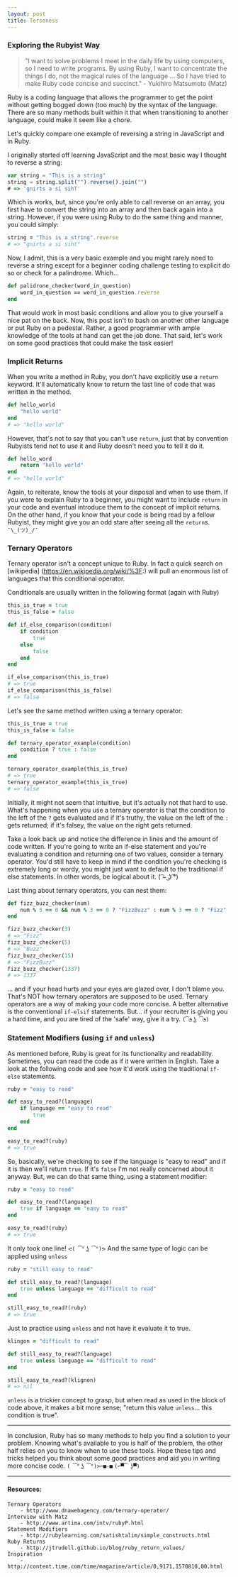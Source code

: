 ```yaml
---
layout: post
title: Terseness
---
```


### Exploring the Rubyist Way
>"I want to solve problems I meet in the daily life by using computers, so I need to write programs. By using Ruby, I want to concentrate the things I do, not the magical rules of the language ... So I have tried to make Ruby code concise and succinct." - Yukihiro Matsumoto (Matz)

Ruby is a coding language that allows the programmer to get the point without getting bogged down (too much) by the syntax of the language. There are so many methods built within it that when transitioning to another language, could make it seem like a chore.

Let's quickly compare one example of reversing a string in JavaScript and in Ruby.

I originally started off learning JavaScript and the most basic way I thought  to reverse a string:  

```javascript
var string = "This is a string"
string = string.split("").reverse().join("")
# => 'gnirts a si sihT'
```
Which is works, but, since you're only able to call reverse on an array, you first have to convert the string into an array and then back again into a string. However, if you were using Ruby to do the same thing and manner, you could simply:  

```ruby
string = "This is a string".reverse
# => "gnirts a si siht"
```
Now, I admit, this is a very basic example and you might rarely need to reverse a string except for a beginner coding challenge testing to explicit do so or check for a palindrome. Which...

```ruby
def palidrone_checker(word_in_question)
	word_in_question == word_in_question.reverse
end

```
That would work in most basic conditions and allow you to give yourself a nice pat on the back. Now, this post isn't to bash on another other language or put Ruby on a pedestal. Rather, a good programmer with ample knowledge of the tools at hand can get the job done. That said, let's work on some good practices that could make the task easier!

### Implicit Returns
When you write a method in Ruby, you don't have explicitly use a `return` keyword. It'll automatically know to return the last line of code that was written in the method.

~~~ruby
def hello_world
	"hello world"
end
# => "hello world"
~~~
However, that's not to say that you can't use `return`, just that by convention Rubyists tend not to use it and Ruby doesn't need you to tell it do it.

```ruby
def hello_word
	return "hello world"
end
# => "hello world"
```
Again, to reiterate, know the tools at your disposal and when to use them. If you were to explain Ruby to a beginner, you might want to include `return` in your code and eventual introduce them to the concept of implicit returns. On the other hand, if you know that your code is being read by a fellow Rubyist, they might give you an odd stare after seeing all the `return`s. `¯\_(ツ)_/¯`

### Ternary Operators
Ternary operator isn't a concept unique to Ruby. In fact a quick search on [wikipedia] (https://en.wikipedia.org/wiki/%3F:) will pull an enormous list of languages that this conditional operator.

Conditionals are usually written in the following format (again with Ruby)

~~~ruby
this_is_true = true
this_is_false = false

def if_else_comparison(condition)
	if condition
		true
	else
		false
	end
end

if_else_comparison(this_is_true)
# => true
if_else_comparison(this_is_false)
# => false
~~~

Let's see the same method written using a ternary operator:

~~~ruby
this_is_true = true
this_is_false = false

def ternary_operator_example(condition)
	condition ? true : false
end

ternary_operator_example(this_is_true)
# => true
ternary_operator_example(this_is_true)
# => false
~~~

Initially, it might not seem that intuitive, but it's actually not that hard to use. What's happening when you use a ternary operator is that the condition to the left of the `?` gets evaluated and if it's truthy, the value on the left of the `:` gets returned; if it's falsey, the value on the right gets returned.


Take a look back up and notice the difference in lines and the amount of code written. If you're going to write an if-else statement and you're evaluating a condition and returning one of two values, consider a ternary operator. You'd still have to keep in mind if the condition you're checking is extremely long or wordy, you might just want to default to the traditional if else statements. In other words, be logical about it. ( ͡~ ͜ʖ ͡°)

Last thing about ternary operators, you can nest them:

~~~ruby
def fizz_buzz_checker(num)
	num % 5 == 0 && num % 3 == 0 ? "FizzBuzz" : num % 3 == 0 ? "Fizz" : num % 5 == 0 ? "Buzz" : num
end

fizz_buzz_checker(3)
# => "Fizz"
fizz_buzz_checker(5)
# => "Buzz"
fizz_buzz_checker(15)
# => "FizzBuzz"
fizz_buzz_checker(1337)
# => 1337
~~~

... and if your head hurts and your eyes are glazed over, I don't blame you. That's NOT how ternary operators are supposed to be used. Ternary operators are a way of making your code more concise. A better alternative is the conventional `if-elsif` statements. But... if your recruiter is giving you a hard time, and you are tired of the 'safe' way, give it a try. `(͡◔ ͜ʖ ͡◔)`

### Statement Modifiers (using `if` and `unless`)
As mentioned before, Ruby is great for its functionality and readability. Sometimes, you can read the code as if it were written in English. Take a look at the following code and see how it'd work using the traditional `if-else` statements.

~~~ruby
ruby = "easy to read"

def easy_to_read?(language)
	if language == "easy to read"
		true
	end
end

easy_to_read?(ruby)
# => true
~~~

So, basically, we're checking to see if the language is "easy to read" and if it is then we'll return `true`. If it's `false` I'm not really concerned about it anyway. But, we can do that same thing, using a statement modifier:

~~~ruby
ruby = "easy to read"

def easy_to_read?(language)
	true if language == "easy to read"
end

easy_to_read?(ruby)
# => true
~~~

It only took one line! `ᕙ( ͡° ͜ʖ ͡°)ᕗ` And the same type of logic can be applied using `unless`

~~~ruby
ruby = "still easy to read"

def still_easy_to_read?(language)
	true unless language == "difficult to read"
end

still_easy_to_read?(ruby)
# => true
~~~

Just to practice using `unless` and not have it evaluate it to true.  

~~~ruby
klingon = "difficult to read"

def still_easy_to_read?(language)
	true unless language == "difficult to read"
end

still_easy_to_read?(klignon)
# => nil
~~~
`unless` is a trickier concept to grasp, but when read as used in the block of code above, it makes a bit more sense; "return this value `unless`... this condition is true".

---

In conclusion, Ruby has so many methods to help you find a solution to your problem. Knowing what's available to you is half of the problem, the other half relies on you to know when to use these tools. Hope these tips and tricks helped you think about some good practices and aid you in writing more concise code.  `( ͡° ͜ʖ ͡°)>⌐■-■` `(⌐▀͡ ̯ʖ▀)`

---

#### Resources:

	Ternary Operators
		- http://www.dnawebagency.com/ternary-operator/  
	Interview with Matz
		- http://www.artima.com/intv/rubyP.html
	Statement Modifiers
		- http://rubylearning.com/satishtalim/simple_constructs.html
	Ruby Returns
		- http://jtrudell.github.io/blog/ruby_return_values/
	Inspiration
		- http://content.time.com/time/magazine/article/0,9171,1570810,00.html
